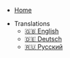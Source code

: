 <script src="language-en.js"></script>


* [Home](/)
- Translations
    - <a href="/index.html" onclick="set_cookie()">:uk: English</a>
    - <a href="/de/index.html" onclick="set_cookie()">:de: Deutsch</a>
    - <a href="/ru/index.html" onclick="set_cookie()">:ru: Русский</a>